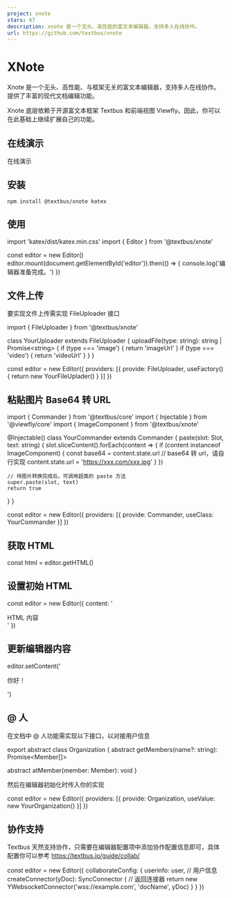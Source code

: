 ```yaml
---
project: xnote
stars: 67
description: xnote 是一个无头、高性能的富文本编辑器，支持多人在线协作。
url: https://github.com/textbus/xnote
---
```


XNote
=====

Xnote 是一个无头、高性能、与框架无关的富文本编辑器，支持多人在线协作。提供了丰富的现代文档编辑功能。

Xnote 底层依赖于开源富文本框架 Textbus 和前端视图 Viewfly。因此，你可以在此基础上继续扩展自己的功能。

在线演示
----

在线演示

安装
--

```
npm install @textbus/xnote katex
```

使用
--

import 'katex/dist/katex.min.css'
import { Editor } from '@textbus/xnote'

const editor \= new Editor()
editor.mount(document.getElementById('editor')).then(() \=> {
  console.log('编辑器准备完成。')
})

文件上传
----

要实现文件上传需实现 FileUploader 接口

import { FileUploader } from '@textbus/xnote'

class YourUploader extends FileUploader {
  uploadFile(type: string): string | Promise<string\> {
    if (type \=== 'image') {
      return 'imageUrl'
    }
    if (type \=== 'video') {
      return 'videoUrl'
    }
  }
}

const editor \= new Editor({
  providers: \[{
    provide: FileUploader,
    useFactory() {
      return new YourFileUplader()
    }
  }\]
})

粘贴图片 Base64 转 URL
-----------------

import { Commander } from '@textbus/core'
import { Injectable } from '@viewfly/core'
import { ImageComponent } from '@textbus/xnote'

@Injectable()
class YourCommander extends Commander {
  paste(slot: Slot, text: string) {
    slot.sliceContent().forEach(content \=> {
      if (content instanceof ImageComponent) {
        const base64 \= content.state.url
        // base64 转 url，请自行实现
        content.state.url \= 'https://xxx.com/xxx.jpg'
      }
    })
    
    // 待图片转换完成后，可调用超类的 paste 方法
    super.paste(slot, text)
    return true
  }
}

const editor \= new Editor({
  providers: \[{
    provide: Commander,
    useClass: YourCommander
  }\]
})

获取 HTML
-------

const html \= editor.getHTML()

设置初始 HTML
---------

const editor \= new Editor({
  content: '<div>HTML 内容</div>'
})

更新编辑器内容
-------

editor.setContent('<p>你好！</p>')

@ 人
---

在文档中 @ 人功能需实现以下接口，以对接用户信息

export abstract class Organization {
  abstract getMembers(name?: string): Promise<Member\[\]\>

  abstract atMember(member: Member): void
}

然后在编辑器初始化时传入你的实现

const editor \= new Editor({
  providers: \[{
    provide: Organization,
    useValue: new YourOrganization()
  }\]
})

协作支持
----

Textbus 天然支持协作，只需要在编辑器配置项中添加协作配置信息即可，具体配置你可以参考 https://textbus.io/guide/collab/

const editor \= new Editor({
  collaborateConfig: {
    userinfo: user, // 用户信息
    createConnector(yDoc): SyncConnector {
      // 返回连接器
      return new YWebsocketConnector('wss://example.com', 'docName', yDoc)
    }
  }
})
